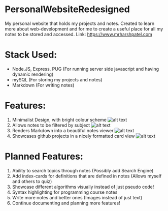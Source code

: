 # PersonalWebsiteRedesigned
My personal website that holds my projects and notes. Created to learn more about web-development and for me to create a useful place for all my notes to be stored and accessed.
Link: https://www.mrharshpatel.com

# Stack Used:
- Node.JS, Express, PUG (For running server side javascript and having dynamic rendering)
- mySQL (For storing my projects and notes)
- Markdown (For writing notes)

# Features:
1. Minimalist Design, with bright colour scheme
![alt text](https://www.mrharshpatel.com/images/projects/thiswebsite.jpg)
2. Allows notes to be filtered by subject
![alt text](https://www.mrharshpatel.com/images/forReadMe/notesFilter.gif)
3. Renders Markdown into a beautiful notes viewer
![alt text](https://www.mrharshpatel.com/images/forReadMe/notesViewer.gif)
4. Showcases github projects in a nicely formatted card view
![alt text](https://www.mrharshpatel.com/images/forReadMe/projectView.png)

# Planned Features:
1. Ability to search topics through notes (Possibly add Search Engine)
2. Add index-cards for definitions that are defined in notes (Allows myself and others to quiz)
3. Showcase different algorithms visually instead of just pseudo code!
4. Syntax highlighting for programming course notes
5. Write more notes and better ones (Images instead of just text)
7. Continue documenting and planning more features!
